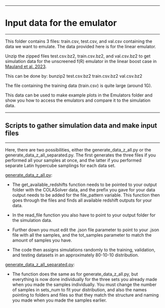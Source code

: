 ----

# Input data for the emulator

---

This folder contains 3 files: train.csv, test.csv, and val.csv containing the data we want to emulate. The data provided here is for the linear emulator.

Unzip the zipped files test.csv.bz2, train.csv.bz2, and val.csv.bz2 to get simulation data for the unscreened f(R) emulator in the linear boost case in [Mauland et al. 2023](https://arxiv.org/abs/2309.13295).

This can be done by:
bunzip2 test.csv.bz2 train.csv.bz2 val.csv.bz2

The file containing the training data (train.csv) is quite large (around 1G).

This data can be used to make example plots in the Emulators folder and show you how to access the emulators and compare it to the simulation data. 

----

## Scripts to gather simulation data and make input files

----

Here, there are two possibilities, either the generate_data_z_all.py or the generate_data_z_all_separated.py. The first generates the three files if you performed all your samples at once, and the latter if you performed separate Latin hypercube samplings for each data set.

[generate_data_z_all.py](neural_network_emulator/data/generate_data_z_all.py):

- The get_available_redshifts function needs to be pointed to your output folder with the COLASolver data, and the prefix you gave for your data output needs to be added for the file_pattern variable. This function then goes through the files and finds all available redshift outputs for your data.

- In the read_file function you also have to point to your output folder for the simulation data.

- Further down you must edit the .json file parameter to point to your .json file with all the samples, and the tot_samples parameter to match the amount of samples you have.

- The code then assigns simulations randomly to the training, validation, and testing datasets in an approximately 80-10-10 distribution.

[generate_data_z_all_separated.py](neural_network_emulator/data/generate_data_z_all_separated.py):

- The function does the same as for generate_data_z_all.py, but everything is now done individually for the three sets you already made when you made the samples individually. You must change the number of samples in sets_num to fit your distribution, and also the names pointing to folders and files so that they match the structure and naming you made when you made the samples earlier.
